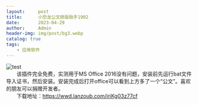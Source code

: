 ```yaml
---
layout:     post
title:      小恐龙公文排版助手1902
date:       2023-04-29
author:     Admin
header-img: img/post/bg3.webp
catalog: true
tags:
    - 应用软件
---
```

![test](https://img.locyoo.com/1043.png)
<br>
&emsp;&emsp;该插件完全免费，实测用于MS Office 2016没有问题，安装前先运行bat文件导入证书，然后安装。安装完成后打开office可以看到上方多了一个“公文”。喜欢的朋友可以捐赠开发者。
<br>
&emsp;&emsp;下载地址：<a name = "ref1" href="https://wwd.lanzoub.com/iriKg03z77cf">https://wwd.lanzoub.com/iriKg03z77cf</a>